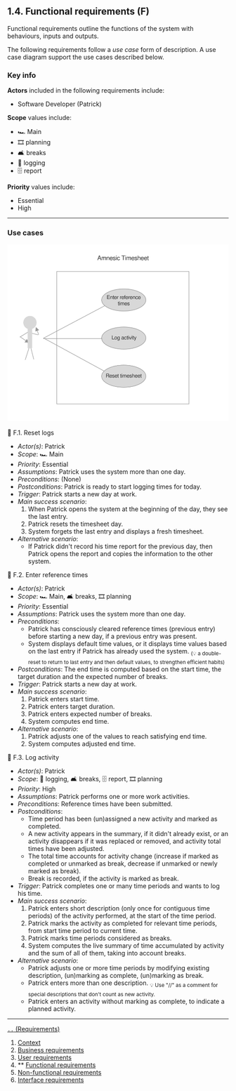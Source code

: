 ## 1.4. Functional requirements (F)

Functional requirements outline the functions of the system with
behaviours, inputs and outputs.

The following requirements follow a *use case* form of description.
A use case diagram support the use cases described below.

### Key info

**Actors** included in the following requirements include:

- Software Developer (Patrick)

**Scope** values include:

- 🏎 Main
- 🎞 planning
- 🛋 breaks
- 📝 logging
- 🗄 report

**Priority** values include:

- Essential
- High

---

### Use cases

![Use case diagram](./diagrams/use-case-diagram-amnesic-timesheet.svg)

📒 F.1. Reset logs

- *Actor(s)*: Patrick
- *Scope*: 🏎 Main
- *Priority*: Essential
- *Assumptions*: Patrick uses the system more than one day.
- *Preconditions*: (None)
- *Postconditions*: Patrick is ready to start logging times for today.
- *Trigger*: Patrick starts a new day at work.
- *Main success scenario*:
  1. When Patrick opens the system at the beginning of the day, they see the last entry.
  1. Patrick resets the timesheet day.
  1. System forgets the last entry and displays a fresh timesheet.
- *Alternative scenario*:
  - If Patrick didn't record his time report for the previous day, then Patrick opens the report and copies the information to the other system.

📒 F.2. Enter reference times

- *Actor(s)*: Patrick
- *Scope*: 🏎 Main, 🛋 breaks, 🎞 planning
- *Priority*: Essential
- *Assumptions*: Patrick uses the system more than one day.
- *Preconditions*:
  - Patrick has consciously cleared reference times (previous entry) before starting a new day, if a previous entry was present.
  - System displays default time values, or it displays time values based on the last entry if Patrick has already used the system. <sub>(💡 a double-reset to return to last entry and then default values, to strengthen efficient habits)</sub>
- *Postconditions*: The end time is computed based on the start time, the target duration and the expected number of breaks.
- *Trigger*: Patrick starts a new day at work.
- *Main success scenario*:
  1. Patrick enters start time.
  1. Patrick enters target duration.
  1. Patrick enters expected number of breaks.
  1. System computes end time.
- *Alternative scenario*:
  1. Patrick adjusts one of the values to reach satisfying end time.
  1. System computes adjusted end time.

📒 F.3. Log activity


- *Actor(s)*: Patrick
- *Scope*: 📝 logging, 🛋 breaks, 🗄 report, 🎞 planning
- *Priority*: High
- *Assumptions*: Patrick performs one or more work activities.
- *Preconditions*: Reference times have been submitted.
- *Postconditions*:
  - Time period has been (un)assigned a new activity and marked as completed.
  - A new activity appears in the summary, if it didn't already exist, or an activity disappears if it was replaced or removed, and activity total times have been adjusted.
  - The total time accounts for activity change (increase if marked as completed or unmarked as break, decrease if unmarked or newly marked as break).
  - Break is recorded, if the activity is marked as break.
- *Trigger*: Patrick completes one or many time periods and wants to log his time.
- *Main success scenario*:
  1. Patrick enters short description (only once for contiguous time periods) of the activity performed, at the start of the time period.
  1. Patrick marks the activity as completed for relevant time periods, from start time period to current time.
  1. Patrick marks time periods considered as breaks.
  1. System computes the live summary of time accumulated by activity and the sum of all of them, taking into account breaks.
- *Alternative scenario*:
  - Patrick adjusts one or more time periods by modifying existing description, (un)marking as complete, (un)marking as break.
  - Patrick enters more than one description. <sub>💡 Use "//" as a comment for special descriptions that don't count as new activity.</sub>
  - Patrick enters an activity without marking as complete, to indicate a planned activity.

---

[`..` (Requirements)](./01-00-requirements.md)

1. [Context](./01-01-req-context.md)
1. [Business requirements](./01-02-req-business.md)
1. [User requirements](./01-03-req-user.md)
1. ** [Functional requirements](./01-04-req-functional.md)
1. [Non-functional requirements](./01-05-req-non-functional.md)
1. [Interface requirements](./01-06-req-interface.md)
